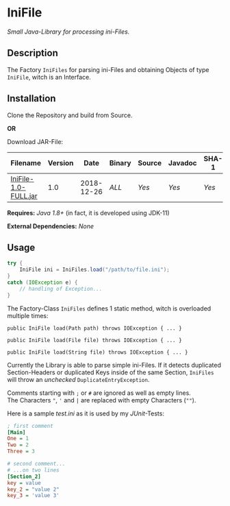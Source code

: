 # IniFile

*Small Java-Library for processing ini-Files.*

## Description

The Factory `IniFiles` for parsing ini-Files and obtaining Objects of type `IniFile`, witch is an Interface.

## Installation

Clone the Repository and build from Source.

**OR**

Download JAR-File:

Filename | Version | Date | Binary | Source | Javadoc | SHA-1
-------- | ------- | ---- | ------ | ------ | ------- | -----
[IniFile-1.0-FULL.jar](IniFile/jar/IniFile-1.0-FULL.jar) | 1.0 | 2018-12-26 | *ALL* | *Yes* | *Yes* | *Yes* | 98303ad4fe1066b0cf8a03b542bbd87f49fc07ae

**Requires:** *Java 1.8+* (in fact, it is developed using JDK-11)

**External Dependencies:** *None* 

## Usage

``` Java
try {
	IniFile ini = IniFiles.load("/path/to/file.ini");
}
catch (IOException e) {
	// handling of Exception...
}
```

The Factory-Class `IniFiles` defines 1 static method, witch is overloaded multiple times:

`public IniFile load(Path path) throws IOException { ... }`

`public IniFile load(File file) throws IOException { ... }`

`public IniFile load(String file) throws IOException { ... }`

Currently the Library is able to parse simple ini-Files. If it detects duplicated Section-Headers or duplicated Keys inside of the same Section, `IniFiles` 
will throw an *unchecked* `DuplicateEntryException`.

Comments starting with `;` or `#` are ignored as well as empty lines.\
The Characters `"`, `'` and `|` are replaced with empty Characters (`""`).

Here is a sample *test.ini* as it is used by my *JUnit*-Tests:

``` ini
; first comment
[Main]
One = 1
Two = 2
Three = 3

# second comment...
# ...on two lines
[Section_2]
key = value
key_2 = "value 2"
key_3 = 'value 3'
```
